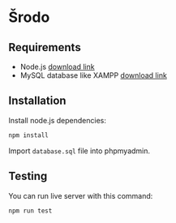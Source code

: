# Šrodo 

## Requirements

- Node.js [download link](https://nodejs.org/)
- MySQL database like XAMPP [download link](https://www.apachefriends.org/)

## Installation

Install node.js dependencies:

```bash
npm install
```

Import `database.sql` file into phpmyadmin.

## Testing

You can run live server with this command:

```bash
npm run test
```
